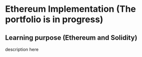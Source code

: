 # Ethereum Implementation (The portfolio is in progress)
## Learning purpose (Ethereum and Solidity)

description here
